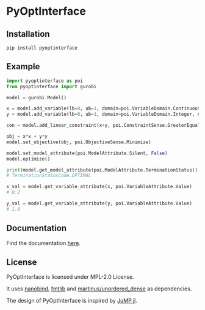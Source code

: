 PyOptInterface
=======

## Installation
```console
pip install pyoptinterface
```

## Example
```python
import pyoptinterface as poi
from pyoptinterface import gurobi

model = gurobi.Model()

x = model.add_variable(lb=0, ub=1, domain=poi.VariableDomain.Continuous, name="x")
y = model.add_variable(lb=0, ub=1, domain=poi.VariableDomain.Integer, name="y")

con = model.add_linear_constraint(x+y, poi.ConstraintSense.GreaterEqual, 1.2, name="con")

obj = x*x + y*y
model.set_objective(obj, poi.ObjectiveSense.Minimize)

model.set_model_attribute(poi.ModelAttribute.Silent, False)
model.optimize()

print(model.get_model_attribute(poi.ModelAttribute.TerminationStatus))
# TerminationStatusCode.OPTIMAL

x_val = model.get_variable_attribute(x, poi.VariableAttribute.Value)
# 0.2

y_val = model.get_variable_attribute(y, poi.VariableAttribute.Value)
# 1.0
```

## Documentation
Find the documentation [here](https://metab0t.github.io/PyOptInterface/).

## License
PyOptInterface is licensed under MPL-2.0 License.

It uses [nanobind](https://github.com/wjakob/nanobind), [fmtlib](https://github.com/fmtlib/fmt) and [martinus/unordered_dense](https://github.com/martinus/unordered_dense) as dependencies.

The design of PyOptInterface is inspired by [JuMP.jl](https://jump.dev).